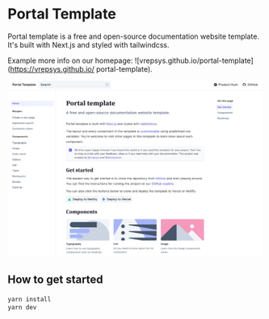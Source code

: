# Portal Template

Portal template is a free and open-source documentation website template. It's built with Next.js and styled with tailwindcss.

Example more info on our homepage: ![vrepsys.github.io/portal-template](https://vrepsys.github.io/
portal-template).

![A screenshot of portal template homepage](https://github.com/vrepsys/portal-template/blob/main/screenshots/screenshot.png)

## How to get started

```
yarn install
yarn dev
```
